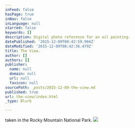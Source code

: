 ```yaml
---
inFeed: false
hasPage: true
inNav: false
inLanguage: null
starred: false
keywords: []
description: Digital photo reference for an oil painting.
datePublished: '2015-12-09T08:42:59.904Z'
dateModified: '2015-12-09T08:42:36.479Z'
title: The View.
author: []
authors: []
publisher:
  name: null
  domain: null
  url: null
  favicon: null
sourcePath: _posts/2015-12-09-the-view.md
published: true
url: the-view/index.html
_type: Blurb

---
```

taken in the Rocky Mountain National Park.
![](https://the-grid-user-content.s3-us-west-2.amazonaws.com/9a637fc1-2dbf-4ac4-8e6c-7693d020a883.jpg)